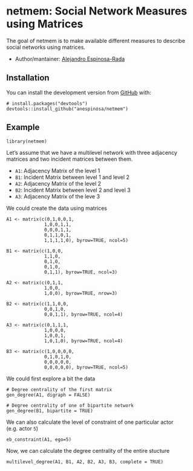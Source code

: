 
<!-- README.md is generated from README.Rmd. Please edit that file -->

netmem: Social Network Measures using Matrices
==============================================

<!-- badges: start -->
<!-- badges: end -->

The goal of netmem is to make available different measures to describe
social networks using matrices.

-   Author/mantainer: [Alejandro
    Espinosa-Rada](https://www.research.manchester.ac.uk/portal/en/researchers/alejandro-espinosa(4ed72800-e02b-47a8-a958-640b6a07f563).html)

Installation
------------

You can install the development version from
[GitHub](https://github.com/) with:

    # install.packages("devtools")
    devtools::install_github("anespinosa/netmem")

Example
-------

    library(netmem)

Let’s assume that we have a multilevel network with three adjacency
matrices and two incident matrices between them.

-   `A1`: Adjacency Matrix of the level 1
-   `B1`: Incident Matrix between level 1 and level 2
-   `A2`: Adjacency Matrix of the level 2
-   `B2`: Incident Matrix between level 2 and level 3
-   `A3`: Adjacency Matrix of the leve 3

We could create the data using matrices

    A1 <- matrix(c(0,1,0,0,1,
                  1,0,0,1,1,
                  0,0,0,1,1,
                  0,1,1,0,1,
                  1,1,1,1,0), byrow=TRUE, ncol=5)
                  
    B1 <- matrix(c(1,0,0,
                  1,1,0,
                  0,1,0,
                  0,1,0,
                  0,1,1), byrow=TRUE, ncol=3)

    A2 <- matrix(c(0,1,1,
                  1,0,0,
                  1,0,0), byrow=TRUE, nrow=3)

    B2 <- matrix(c(1,1,0,0,
                  0,0,1,0,
                  0,0,1,1), byrow=TRUE, ncol=4)

    A3 <- matrix(c(0,1,1,1,
                  1,0,0,0,
                  1,0,0,1,
                  1,0,1,0), byrow=TRUE, ncol=4)

    B3 <- matrix(c(1,0,0,0,0,
                  0,1,0,1,0,
                  0,0,0,0,0,
                  0,0,0,0,0), byrow=TRUE, ncol=5)

We could first explore a bit the data

    # Degree centrality of the first matrix
    gen_degree(A1, digraph = FALSE)

    # Degree centrality of one of bipartite network
    gen_degree(B1, bipartite = TRUE)

We can also calculate the level of constraint of one particular actor
(e.g. actor `5`)

    eb_constraint(A1, ego=5)

Now, we can calculate the degree centrality of the entire stucture

    multilevel_degree(A1, B1, A2, B2, A3, B3, complete = TRUE)
